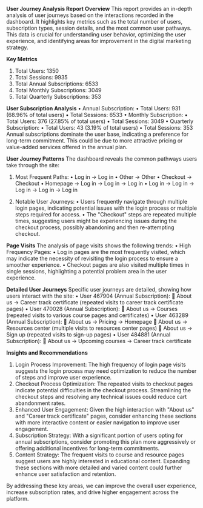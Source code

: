 **User Journey Analysis Report**
**Overview**
  This report provides an in-depth analysis of user journeys based on the interactions recorded in the dashboard. It highlights key metrics such as the total number of users, subscription types, session details, and the most common user pathways. This data is crucial for understanding user behavior, optimizing the user experience, and identifying areas for improvement in the digital marketing strategy.
  
**Key Metrics**
1.	Total Users: 1350
2.	Total Sessions: 9935
3.	Total Annual Subscriptions: 6533
4.	Total Monthly Subscriptions: 3049
5.	Total Quarterly Subscriptions: 353


**User Subscription Analysis**
•	Annual Subscription:
    •	Total Users: 931 (68.96% of total users)
    •	Total Sessions: 6533
•	Monthly Subscription:
    •	Total Users: 376 (27.85% of total users)
    •	Total Sessions: 3049
•	Quarterly Subscription:
    •	Total Users: 43 (3.19% of total users)
    •	Total Sessions: 353
Annual subscriptions dominate the user base, indicating a preference for long-term commitment. This could be due to more attractive pricing or value-added services offered in the annual plan.

**User Journey Patterns**
The dashboard reveals the common pathways users take through the site:
1.	Most Frequent Paths:
    •	Log in -> Log in
    •	Other -> Other
    •	Checkout -> Checkout
    •	Homepage -> Log in -> Log in -> Log in
    •	Log in -> Log in -> Log in -> Log in -> Log in

2.	Notable User Journeys:
    •	Users frequently navigate through multiple login pages, indicating potential issues with the login process or multiple steps required for access.
    •	The "Checkout" steps are repeated multiple times, suggesting users might be experiencing issues during the checkout process, possibly abandoning and then re-attempting checkout.

**Page Visits**
The analysis of page visits shows the following trends:
    •	High Frequency Pages:
    •	Log in pages are the most frequently visited, which may indicate the necessity of revisiting the login process to ensure a smoother experience.
    •	Checkout pages are also visited multiple times in single sessions, highlighting a potential problem area in the user experience.

**Detailed User Journeys**
Specific user journeys are detailed, showing how users interact with the site:
  •	User 467904 (Annual Subscription):
    	About us -> Career track certificate (repeated visits to career track certificate pages)
  •	User 470028 (Annual Subscription):
    	About us -> Courses (repeated visits to various course pages and certificates)
  •	User 463289 (Annual Subscription):
    	About us -> Pricing -> Homepage
    	About us -> Resources center (multiple visits to resources center pages)
    	About us -> Sign up (repeated visits to sign-up pages)
  •	User 484881 (Annual Subscription):
    	About us -> Upcoming courses -> Career track certificate

**Insights and Recommendations**
1.	Login Process Improvement:
  The high frequency of login page visits suggests the login process may need optimization to reduce the number of steps and improve user experience.
2.	Checkout Process Optimization:
  The repeated visits to checkout pages indicate potential difficulties in the checkout process. Streamlining the checkout steps and resolving any technical issues could reduce cart abandonment rates.
3.	Enhanced User Engagement:
  Given the high interaction with "About us" and "Career track certificate" pages, consider enhancing these sections with more interactive content or easier navigation to improve user engagement.
4.	Subscription Strategy:
  With a significant portion of users opting for annual subscriptions, consider promoting this plan more aggressively or offering additional incentives for long-term commitments.
5.	Content Strategy:
  The frequent visits to course and resource pages suggest users are highly interested in educational content. Expanding these sections with more detailed and varied content could further enhance user satisfaction and retention.

By addressing these key areas, we can improve the overall user experience, increase subscription rates, and drive higher engagement across the platform.
